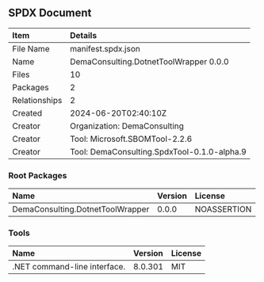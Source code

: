 ## SPDX Document

| Item | Details |
| :--- | :-------- |
| File Name | manifest.spdx.json |
| Name | DemaConsulting.DotnetToolWrapper 0.0.0 |
| Files | 10 |
| Packages | 2 |
| Relationships | 2 |
| Created | 2024-06-20T02:40:10Z |
| Creator | Organization: DemaConsulting |
| Creator | Tool: Microsoft.SBOMTool-2.2.6 |
| Creator | Tool: DemaConsulting.SpdxTool-0.1.0-alpha.9 |


### Root Packages

| Name | Version | License |
| :-------- | :--- | :--- |
| DemaConsulting.DotnetToolWrapper | 0.0.0 | NOASSERTION |


### Tools

| Name | Version | License |
| :-------- | :--- | :--- |
| .NET command-line interface. | 8.0.301 | MIT |


